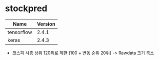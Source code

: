 # stockpred

|Name|Version|
|---|---|
|tensorflow|2.4.1|
|keras|2.4.3|

- 코스피 시총 상위 120위로 제한 (100 + 변동 순위 20위) -> Rawdata 크기 축소